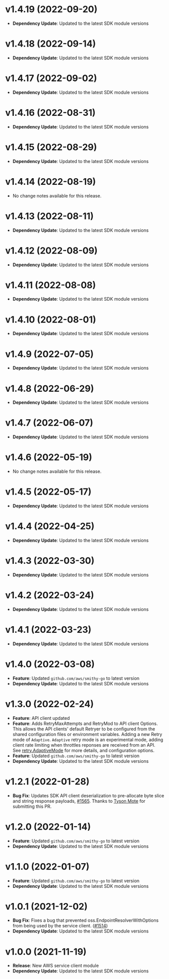 # v1.4.19 (2022-09-20)

* **Dependency Update**: Updated to the latest SDK module versions

# v1.4.18 (2022-09-14)

* **Dependency Update**: Updated to the latest SDK module versions

# v1.4.17 (2022-09-02)

* **Dependency Update**: Updated to the latest SDK module versions

# v1.4.16 (2022-08-31)

* **Dependency Update**: Updated to the latest SDK module versions

# v1.4.15 (2022-08-29)

* **Dependency Update**: Updated to the latest SDK module versions

# v1.4.14 (2022-08-19)

* No change notes available for this release.

# v1.4.13 (2022-08-11)

* **Dependency Update**: Updated to the latest SDK module versions

# v1.4.12 (2022-08-09)

* **Dependency Update**: Updated to the latest SDK module versions

# v1.4.11 (2022-08-08)

* **Dependency Update**: Updated to the latest SDK module versions

# v1.4.10 (2022-08-01)

* **Dependency Update**: Updated to the latest SDK module versions

# v1.4.9 (2022-07-05)

* **Dependency Update**: Updated to the latest SDK module versions

# v1.4.8 (2022-06-29)

* **Dependency Update**: Updated to the latest SDK module versions

# v1.4.7 (2022-06-07)

* **Dependency Update**: Updated to the latest SDK module versions

# v1.4.6 (2022-05-19)

* No change notes available for this release.

# v1.4.5 (2022-05-17)

* **Dependency Update**: Updated to the latest SDK module versions

# v1.4.4 (2022-04-25)

* **Dependency Update**: Updated to the latest SDK module versions

# v1.4.3 (2022-03-30)

* **Dependency Update**: Updated to the latest SDK module versions

# v1.4.2 (2022-03-24)

* **Dependency Update**: Updated to the latest SDK module versions

# v1.4.1 (2022-03-23)

* **Dependency Update**: Updated to the latest SDK module versions

# v1.4.0 (2022-03-08)

* **Feature**: Updated `github.com/aws/smithy-go` to latest version
* **Dependency Update**: Updated to the latest SDK module versions

# v1.3.0 (2022-02-24)

* **Feature**: API client updated
* **Feature**: Adds RetryMaxAttempts and RetryMod to API client Options. This allows the API clients' default Retryer to be configured from the shared configuration files or environment variables. Adding a new Retry mode of `Adaptive`. `Adaptive` retry mode is an experimental mode, adding client rate limiting when throttles reponses are received from an API. See [retry.AdaptiveMode](https://pkg.go.dev/oss-sdk-go/oss/retry#AdaptiveMode) for more details, and configuration options.
* **Feature**: Updated `github.com/aws/smithy-go` to latest version
* **Dependency Update**: Updated to the latest SDK module versions

# v1.2.1 (2022-01-28)

* **Bug Fix**: Updates SDK API client deserialization to pre-allocate byte slice and string response payloads, [#1565](https://oss-sdk-go/pull/1565). Thanks to [Tyson Mote](https://github.com/tysonmote) for submitting this PR.

# v1.2.0 (2022-01-14)

* **Feature**: Updated `github.com/aws/smithy-go` to latest version
* **Dependency Update**: Updated to the latest SDK module versions

# v1.1.0 (2022-01-07)

* **Feature**: Updated `github.com/aws/smithy-go` to latest version
* **Dependency Update**: Updated to the latest SDK module versions

# v1.0.1 (2021-12-02)

* **Bug Fix**: Fixes a bug that prevented oss.EndpointResolverWithOptions from being used by the service client. ([#1514](https://oss-sdk-go/pull/1514))
* **Dependency Update**: Updated to the latest SDK module versions

# v1.0.0 (2021-11-19)

* **Release**: New AWS service client module
* **Dependency Update**: Updated to the latest SDK module versions

